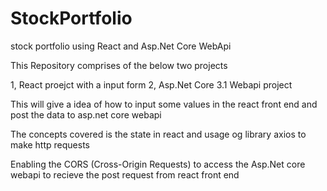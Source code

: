 # StockPortfolio
stock portfolio using  React and Asp.Net Core WebApi

This Repository comprises of the below two projects 

1,  React proejct with a input form
2, Asp.Net Core 3.1 Webapi project


This will give a idea of how to input some values in the react front end and post the data to asp.net core webapi

The concepts covered is the state in react and usage og library axios to make http requests

Enabling the CORS (Cross-Origin Requests) to access the Asp.Net core webapi to recieve the post request from react front end 


